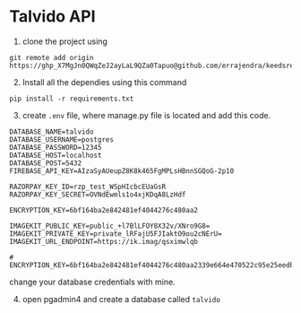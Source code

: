 # Talvido API


1. clone the project using 
```console
git remote add origin https://ghp_X7MgJn0QWqZeJ2ayLaL9QZa0Tapuo@github.com/errajendra/keedsreel.git
```

2. Install all the dependies using this command
```console
pip install -r requirements.txt
```

3. create ```.env``` file, where manage.py file is located and add this code.
```
DATABASE_NAME=talvido
DATABASE_USERNAME=postgres
DATABASE_PASSWORD=12345
DATABASE_HOST=localhost
DATABASE_POST=5432
FIREBASE_API_KEY=AIzaSyAUeupZ8K8k465FgMPLsHBnnSGQoG-2p10

RAZORPAY_KEY_ID=rzp_test_WSpHIcbcEUaGsR
RAZORPAY_KEY_SECRET=OVNdEwmls1o4xjKDqA8LzHdf

ENCRYPTION_KEY=6bf164ba2e842481ef4044276c480aa2

IMAGEKIT_PUBLIC_KEY=public_+l7BlLFOY8X32v/XNro9G8=
IMAGEKIT_PRIVATE_KEY=private_lRFajU5FJIaktO9ou2cNErU=
IMAGEKIT_URL_ENDPOINT=https://ik.imag/qsximwlqb

# ENCRYPTION_KEY=6bf164ba2e842481ef4044276c480aa2339e664e470522c95e25eedbd3
```
change your database credentials with mine.

4. open pgadmin4 and create a database called ```talvido```
